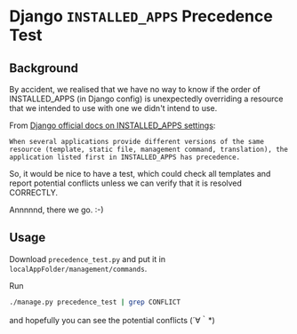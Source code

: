 # Django `INSTALLED_APPS` Precedence Test

## Background
By accident, we realised that we have no way to know if the order of
INSTALLED_APPS (in Django config) is unexpectedly overriding a
resource that we intended to use with one we didn't intend to use.

From [Django official docs on INSTALLED_APPS settings](https://docs.djangoproject.com/en/1.8/ref/settings/#installed-apps):
```
When several applications provide different versions of the same
resource (template, static file, management command, translation), the
application listed first in INSTALLED_APPS has precedence.
```
So, it would be nice to have a test, which could check all templates
and report potential conflicts unless we can verify that it is
resolved CORRECTLY.

Annnnnd, there we go. :-)

## Usage
Download `precedence_test.py` and put it in `localAppFolder/management/commands`.

Run
```bash
./manage.py precedence_test | grep CONFLICT
```
and hopefully you can see the potential conflicts (´∀｀*)
